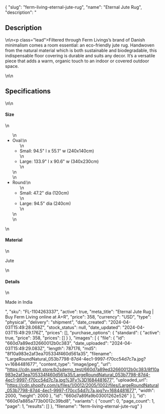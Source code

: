 {
  "slug": "ferm-living-eternal-jute-rug",
  "name": "Eternal Jute Rug",
  "description": "<h2>Description</h2>\n<!-- split -->\n<p class=\"lead\">Filtered through Ferm Livings’s brand of Danish minimalism comes a room essential: an eco-friendly jute rug. Handwoven from the natural material which is both sustainable and biodegradable, this indispensable floor covering is durable and suits any decor. It’s a versatile piece that adds a warm, organic touch to an indoor or covered outdoor space.</p>\n<!-- split -->\n<h2>Specifications</h2>\n<!-- split -->\n<h4>Size</h4>\n<ul>\n<li>Oval:\n<ul>\n<li>Small: 94.5\" l x 55.1\" w (240x140cm)</li>\n<li>Large: 133.9\" l x 90.6\" w (340x230cm)</li>\n</ul>\n</li>\n<li>Round:\n<ul>\n<li>Small: 47.2\" dia (120cm)</li>\n<li>Large: 94.5\" dia (240cm)</li>\n</ul>\n</li>\n</ul>\n<h4>Material</h4>\n<p>Jute</p>\n<h4>Details</h4>\n<p>Made in India</p>",
  "sku": "FL-1104263337",
  "active": true,
  "meta_title": "Eternal Jute Rug | Buy Ferm Living online at A+R",
  "price": 358,
  "currency": "USD",
  "type": "physical",
  "delivery": "shipment",
  "date_created": "2024-04-03T15:49:28.068Z",
  "stock_status": null,
  "date_updated": "2024-04-03T15:49:29.176Z",
  "prices": [],
  "purchase_options": {
    "standard": {
      "active": true,
      "price": 358,
      "prices": []
    }
  },
  "images": [
    {
      "file": {
        "id": "660d7a89ed32660012b0c383",
        "date_uploaded": "2024-04-03T15:49:29.083Z",
        "length": 787176,
        "md5": "8f10a983e2af3ea705334f460d561a35",
        "filename": "LargeRoundNatural_053b7798-87d4-4ec1-9997-f70cc54d7c7a.jpg?v=1684481677",
        "content_type": "image/jpeg",
        "url": "https://cdn.swell.store/b2sdemo_test/660d7a89ed32660012b0c383/8f10a983e2af3ea705334f460d561a35/LargeRoundNatural_053b7798-87d4-4ec1-9997-f70cc54d7c7a.jpg%3Fv%3D1684481677",
        "uploaded_url": "https://cdn.shopify.com/s/files/1/0012/2005/1002/files/LargeRoundNatural_053b7798-87d4-4ec1-9997-f70cc54d7c7a.jpg?v=1684481677",
        "width": 2000,
        "height": 2000
      },
      "id": "660d7a89fa9b03001262e526"
    }
  ],
  "id": "660d7a885a773b0012c39bd8",
  "variants": {
    "count": 0,
    "page_count": 1,
    "page": 1,
    "results": []
  },
  "filename": "ferm-living-eternal-jute-rug"
}